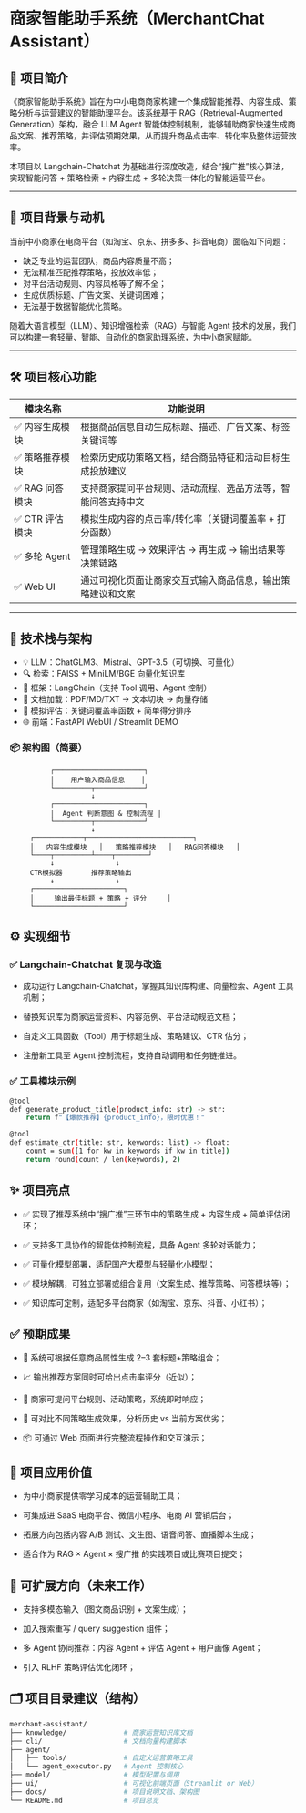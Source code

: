 # 商家智能助手系统（MerchantChat Assistant）

## 🧠 项目简介

《商家智能助手系统》旨在为中小电商商家构建一个集成智能推荐、内容生成、策略分析与运营建议的智能助理平台。该系统基于 RAG（Retrieval-Augmented Generation）架构，融合 LLM Agent 智能体控制机制，能够辅助商家快速生成商品文案、推荐策略，并评估预期效果，从而提升商品点击率、转化率及整体运营效率。

本项目以 Langchain-Chatchat 为基础进行深度改造，结合“搜广推”核心算法，实现智能问答 + 策略检索 + 内容生成 + 多轮决策一体化的智能运营平台。

---

## 🎯 项目背景与动机

当前中小商家在电商平台（如淘宝、京东、拼多多、抖音电商）面临如下问题：

- 缺乏专业的运营团队，商品内容质量不高；
- 无法精准匹配推荐策略，投放效率低；
- 对平台活动规则、内容风格等了解不全；
- 生成优质标题、广告文案、关键词困难；
- 无法基于数据智能优化策略。

随着大语言模型（LLM）、知识增强检索（RAG）与智能 Agent 技术的发展，我们可以构建一套轻量、智能、自动化的商家助理系统，为中小商家赋能。

---

## 🛠 项目核心功能

| 模块名称       | 功能说明                                                 |
|----------------|----------------------------------------------------------|
| ✅ 内容生成模块 | 根据商品信息自动生成标题、描述、广告文案、标签关键词等       |
| ✅ 策略推荐模块 | 检索历史成功策略文档，结合商品特征和活动目标生成投放建议     |
| ✅ RAG 问答模块 | 支持商家提问平台规则、活动流程、选品方法等，智能问答支持中文  |
| ✅ CTR 评估模块 | 模拟生成内容的点击率/转化率（关键词覆盖率 + 打分函数）       |
| ✅ 多轮 Agent   | 管理策略生成 → 效果评估 → 再生成 → 输出结果等决策链路        |
| ✅ Web UI      | 通过可视化页面让商家交互式输入商品信息，输出策略建议和文案     |

---

## 🧩 技术栈与架构

- 💡 LLM：ChatGLM3、Mistral、GPT-3.5（可切换、可量化）
- 🔍 检索：FAISS + MiniLM/BGE 向量化知识库
- 🧠 框架：LangChain（支持 Tool 调用、Agent 控制）
- 📄 文档加载：PDF/MD/TXT -> 文本切块 -> 向量存储
- 🧪 模拟评估：关键词覆盖率函数 + 简单得分排序
- 🌐 前端：FastAPI WebUI / Streamlit DEMO

### 📦 架构图（简要）

```text
          ┌──────────────────────┐
          │    用户输入商品信息    │
          └─────────┬────────────┘
                    ↓
          ┌──────────────────────┐
          │  Agent 判断意图 & 控制流程 │
          └─────────┬────────────┘
                    ↓
     ┌────────────┬────────────┬─────────────┐
     │   内容生成模块   │   策略推荐模块   │   RAG问答模块   │
     └────┬─────────┴────┬────────┘
          ↓               ↓
     CTR模拟器       推荐策略输出
          ↓               ↓
     ┌──────────────────────┐
     │     输出最佳标题 + 策略 + 评分     │
     └──────────────────────┘
```
## ⚙️ 实现细节
### ✅ Langchain-Chatchat 复现与改造
- 成功运行 Langchain-Chatchat，掌握其知识库构建、向量检索、Agent 工具机制；

- 替换知识库为商家运营资料、内容范例、平台活动规范文档；

- 自定义工具函数（Tool）用于标题生成、策略建议、CTR 估分；

- 注册新工具至 Agent 控制流程，支持自动调用和任务链推进。

### ✅ 工具模块示例
```bash
@tool
def generate_product_title(product_info: str) -> str:
    return f"【爆款推荐】{product_info}，限时优惠！"

@tool
def estimate_ctr(title: str, keywords: list) -> float:
    count = sum([1 for kw in keywords if kw in title])
    return round(count / len(keywords), 2)
```

## ✨ 项目亮点
- ✅ 实现了推荐系统中“搜广推”三环节中的策略生成 + 内容生成 + 简单评估闭环；

- ✅ 支持多工具协作的智能体控制流程，具备 Agent 多轮对话能力；

- ✅ 可量化模型部署，适配国产大模型与轻量化小模型；

- ✅ 模块解耦，可独立部署或组合复用（文案生成、推荐策略、问答模块等）；

- ✅ 知识库可定制，适配多平台商家（如淘宝、京东、抖音、小红书）；

## ✅ 预期成果
- 🎯 系统可根据任意商品属性生成 2–3 套标题+策略组合；

- 📈 输出推荐方案同时可给出点击率评分（近似）；

- 💬 商家可提问平台规则、活动策略，系统即时响应；

- 🧪 可对比不同策略生成效果，分析历史 vs 当前方案优劣；

- 📦 可通过 Web 页面进行完整流程操作和交互演示；

## 🚀 项目应用价值
- 为中小商家提供零学习成本的运营辅助工具；

- 可集成进 SaaS 电商平台、微信小程序、电商 AI 营销后台；

- 拓展方向包括内容 A/B 测试、文生图、语音问答、直播脚本生成；

- 适合作为 RAG × Agent × 搜广推 的实践项目或比赛项目提交；

## 📌 可扩展方向（未来工作）
- 支持多模态输入（图文商品识别 + 文案生成）；

- 加入搜索重写 / query suggestion 组件；

- 多 Agent 协同推荐：内容 Agent + 评估 Agent + 用户画像 Agent；

- 引入 RLHF 策略评估优化闭环；

## 🗂️ 项目目录建议（结构）
```bash
merchant-assistant/
├── knowledge/              # 商家运营知识库文档
├── cli/                    # 文档向量构建脚本
├── agent/                  
│   ├── tools/              # 自定义运营策略工具
│   └── agent_executor.py   # Agent 控制核心
├── model/                  # 模型配置与调用
├── ui/                     # 可视化前端页面（Streamlit or Web）
├── docs/                   # 项目说明文档、架构图
└── README.md               # 项目总览
```